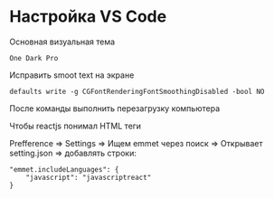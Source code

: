 # Настройка VS Code

Основная визуальная тема
```
One Dark Pro
```

Исправить smoot text на экране
```
defaults write -g CGFontRenderingFontSmoothingDisabled -bool NO
```
После команды выполнить перезагрузку компьютера

Чтобы reactjs понимал HTML теги

Prefference => Settings => Ищем emmet через поиск => Открывает setting.json => добавлять строки:
```
"emmet.includeLanguages": {
    "javascript": "javascriptreact"
}
```
